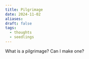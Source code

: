 ```yaml
---
title: Pilgrimage
date: 2024-11-02
aliases: 
draft: false
tags:
  - thoughts
  - seedlings
---
```

What is a pilgrimage? Can I make one?
